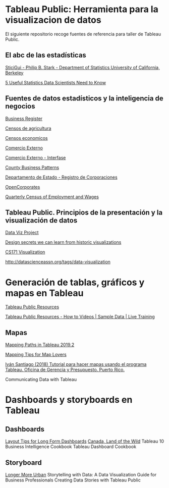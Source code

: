 # Tableau Public: Herramienta para la visualizacion de datos
El siguiente repositorio recoge fuentes de referencia para taller de Tableau Public.

##	El abc de las estadísticas

[SticiGui - Philip B. Stark - Department of Statistics University of California, Berkeley](https://www.stat.berkeley.edu/~stark/SticiGui/index.htm)

[5 Useful Statistics Data Scientists Need to Know](https://www.kdnuggets.com/2019/06/statistics-data-scientists-know.html)

## Fuentes de datos estadísticos y la inteligencia de negocios

[Business Register](http://www.businessregisterpr.com/)

[Censos de agricultura](https://estadisticas.pr/en/inventario-de-estadisticas/censo-de-agricultura)

[Censos economicos](https://www.census.gov/programs-surveys/economic-census.html)

[Comercio Externo](https://datos.estadisticas.pr/dataset/comercio-externo)

[Comercio Externo - Interfase](http://apps.estadisticas.pr/iepr/Publicaciones/Proyectosespeciales/ComercioExterno/Detalle.aspx)

[County Business Patterns](https://www.census.gov/programs-surveys/cbp.html)

[Departamento de Estado - Registro de Corporaciones](https://prcorpfiling.f1hst.com/)

[OpenCorporates](https://opencorporates.com/companies/pr)

[Quarterly Census of Employment and Wages](https://www.bls.gov/cew/data.htm)

## Tableau Public. Principios de la presentación y la visualización de datos

[Data Viz Project](https://datavizproject.com/)

[Design secrets we can learn from historic visualizations](https://www.tableau.com/about/blog/2019/6/design-secrets-historic-visualization?utm)

[CS171 Visualization](http://www.cs171.org/2018/index.html)

http://datascienceassn.org/tags/data-visualization


# Generación de tablas, gráficos y mapas en Tableau

[Tableau Public Resources](https://www.youtube.com/playlist?list=PL_qx68DwhYA_YyQc2qleHp6nl4K5PB-Pb)

[Tableau Public Resources - How to Videos | Sample Data | Live Training](https://public.tableau.com/en-us/s/resources)

## Mapas

[Mapping Paths in Tableau 2019.2](https://www.dataplusscience.com/MappingPaths2019.html)

[Mapping Tips for Map Lovers](https://www.youtube.com/watch?v=myds2eJ9bUU&list=PL_qx68DwhYA_YyQc2qleHp6nl4K5PB-Pb)

[Iván Santiago (2018) Tutorial para hacer mapas usando el programa Tableau. Oficina de Gerencia y Presupuesto. Puerto Rico.](http://gis.otg.pr.gov/downloads/tutorials/tableau/TutorialTableauPublic_MapasEstadisticos12jun2018.pdf)

Communicating Data with Tableau

# Dashboards y storyboards en Tableau

## Dashboards
[Layout Tips for Long Form Dashboards](http://www.vizwiz.com/2016/07/tableau-tip-tuesday-layout-tips-for.html)
[Canada, Land of the Wild](https://public.tableau.com/profile/gros.data#!/vizhome/MakeoverMonday2019_w21/Dashboard1)
Tableau 10 Business Intelligence Cookbook
Tableau Dashboard Cookbook

## Storyboard
[Longer More Urban](https://public.flourish.studio/story/33445/)
Storytelling with Data: A Data Visualization Guide for Business Professionals
Creating Data Stories with Tableau Public


<!--- https://github.com/adam-p/markdown-here/wiki/Markdown-Cheatsheet --->

